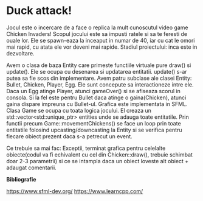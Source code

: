 # Duck attack!



Jocul este o incercare de a face o replica la mult cunoscutul video game Chicken Invaders!
Scopul jocului este sa impusti ratele si sa te feresti de ouale lor.
Ele se spawn-eaza la inceaput in numar de 40, iar cu cat le omori mai rapid, cu atata ele vor deveni mai rapide.
Stadiul proiectului: inca este in dezvoltare.

Avem o clasa de baza Entity care primeste functiile virtuale pure draw() si update(). Ele se ocupa cu desenarea si updatarea entitatii. update() s-ar putea sa fie scos din implementare.
Avem patru subclase ale clasei Entity: Bullet, Chicken, Player, Egg. Ele sunt concepute sa interactioneze intre ele. Daca un Egg atinge Player, atunci gameOver() si se afiseaza scorul in consola. Si la fel este pentru Bullet daca atinge o gaina(Chicken), atunci gaina dispare impreuna cu Bullet-ul.
Grafica este implementata in SFML.
Clasa Game se ocupa cu toata logica jocului. El creaza un std::vector<std::unique_ptr<Entity>> entities unde se adauga toate entitatile. Prin functii precum Game::movementChickens() se face un loop prin toate entitatile folosind upcasting/downcasting la Entity si se verifica pentru fiecare obiect prezent daca s-a petrecut un event.



Ce trebuie sa mai fac: Exceptii, terminat grafica pentru celelalte obiecte(codul va fi echivalent cu cel din Chicken::draw(), trebuie schimbat doar 2-3 parametrii) si ce se intampla daca un obiect loveste alt obiect +  adaugat comentarii.

**Bibliografie**

https://www.sfml-dev.org/
https://www.learncpp.com/
